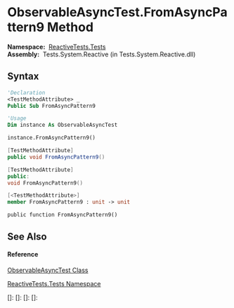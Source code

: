 # ObservableAsyncTest.FromAsyncPattern9 Method

**Namespace:**  [ReactiveTests.Tests](ReactiveTests.Tests\ReactiveTests.Tests.md)  
**Assembly:**  Tests.System.Reactive (in Tests.System.Reactive.dll)

## Syntax

```vb
'Declaration
<TestMethodAttribute> _
Public Sub FromAsyncPattern9
```

```vb
'Usage
Dim instance As ObservableAsyncTest

instance.FromAsyncPattern9()
```

```csharp
[TestMethodAttribute]
public void FromAsyncPattern9()
```

```c++
[TestMethodAttribute]
public:
void FromAsyncPattern9()
```

```fsharp
[<TestMethodAttribute>]
member FromAsyncPattern9 : unit -> unit 
```

```jscript
public function FromAsyncPattern9()
```

## See Also

#### Reference

[ObservableAsyncTest Class](ObservableAsyncTest\ObservableAsyncTest.md)

[ReactiveTests.Tests Namespace](ReactiveTests.Tests\ReactiveTests.Tests.md)

[]: 
[]: 
[]: 
[]: 